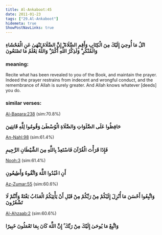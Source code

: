 ```yaml
---
title: Al-Ankaboot:45
date: 2011-01-23
tags: ["29.Al-Ankaboot"]
hidemeta: true 
ShowPostNavLinks: true 
---
```

### اتْلُ مَا أُوحِيَ إِلَيْكَ مِنَ الْكِتَابِ وَأَقِمِ الصَّلَاةَ ۖ إِنَّ الصَّلَاةَ تَنْهَىٰ عَنِ الْفَحْشَاءِ وَالْمُنْكَرِ ۗ وَلَذِكْرُ اللَّهِ أَكْبَرُ ۗ وَاللَّهُ يَعْلَمُ مَا تَصْنَعُونَ
### meaning: 
Recite what has been revealed to you of the Book, and maintain the prayer. Indeed the prayer restrains from indecent and wrongful conduct, and the remembrance of Allah is surely greater. And Allah knows whatever [deeds] you do.
### similar verses: 

[Al-Baqara:238](/2/238) (sim:70.8%)

### حَافِظُوا عَلَى الصَّلَوَاتِ وَالصَّلَاةِ الْوُسْطَىٰ وَقُومُوا لِلَّهِ قَانِتِينَ

[An-Nahl:98](/16/98) (sim:61.4%)

### فَإِذَا قَرَأْتَ الْقُرْآنَ فَاسْتَعِذْ بِاللَّهِ مِنَ الشَّيْطَانِ الرَّجِيمِ

[Nooh:3](/71/3) (sim:61.4%)

### أَنِ اعْبُدُوا اللَّهَ وَاتَّقُوهُ وَأَطِيعُونِ

[Az-Zumar:55](/39/55) (sim:60.6%)

### وَاتَّبِعُوا أَحْسَنَ مَا أُنْزِلَ إِلَيْكُمْ مِنْ رَبِّكُمْ مِنْ قَبْلِ أَنْ يَأْتِيَكُمُ الْعَذَابُ بَغْتَةً وَأَنْتُمْ لَا تَشْعُرُونَ

[Al-Ahzaab:2](/33/2) (sim:60.6%)

### وَاتَّبِعْ مَا يُوحَىٰ إِلَيْكَ مِنْ رَبِّكَ ۚ إِنَّ اللَّهَ كَانَ بِمَا تَعْمَلُونَ خَبِيرًا
